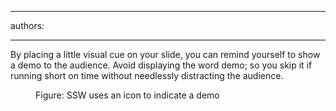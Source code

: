 

---
authors:

---




<span class='intro'> By placing a little visual cue on your slide, you can remind yourself to show a demo to the audience. Avoid displaying the word demo; so&#160;you skip it if running short on time&#160;without needlessly distracting the audience.
 </span>


  <dl>
    <dt><img alt="" class="ms-rteCustom-ImageArea" src="/Communication/RulesToBetterPowerpointPresentations/PublishingImages/demo.gif" /> </dt>
    <dd class="ms-rteCustom-FigureNormal">Figure&#58; SSW uses an icon to indicate a demo </dd>
</dl>



